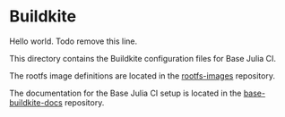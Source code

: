 # Buildkite

Hello world. Todo remove this line.

This directory contains the Buildkite configuration files for Base Julia CI.

The rootfs image definitions are located in the [rootfs-images](https://github.com/JuliaCI/rootfs-images) repository.

The documentation for the Base Julia CI setup is located in the [base-buildkite-docs](https://github.com/JuliaCI/base-buildkite-docs) repository.
